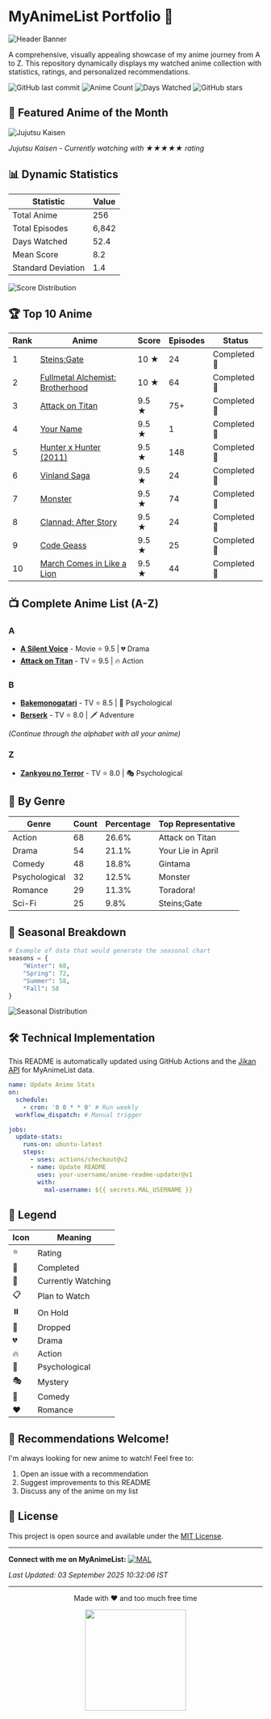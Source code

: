 # MyAnimeList Portfolio 🎌

![Header Banner](https://github.com/your-username/MyAnimeList/blob/main/assets/banner.gif?raw=true) <!-- Replace with your own banner GIF -->

A comprehensive, visually appealing showcase of my anime journey from A to Z. This repository dynamically displays my watched anime collection with statistics, ratings, and personalized recommendations.

![GitHub last commit](https://img.shields.io/github/last-commit/your-username/MyAnimeList?style=for-the-badge&color=ff69b4)
![Anime Count](https://img.shields.io/badge/Anime%20Watched-250+-blueviolet?style=for-the-badge) <!-- Update count -->
![Days Watched](https://img.shields.io/badge/Days%20Watched-50+-important?style=for-the-badge) <!-- Update count -->
![GitHub stars](https://img.shields.io/github/stars/your-username/MyAnimeList?style=for-the-badge&color=gold)

## 🌟 Featured Anime of the Month

![Jujutsu Kaisen](https://media.giphy.com/media/v1.Y2lkPTc5MGI3NjExb2J1eWg2d2V0Y2J6dG1jeHlqY3BjdGJ6eG5ob2VtN2R4c2N2eGZ0biZlcD12MV9pbnRlcm5hbF9naWZfYnlfaWQmY3Q9Zw/LO2pdsl8kXpckWcUjf/giphy.gif) <!-- Replace with current featured anime GIF -->

*Jujutsu Kaisen - Currently watching with ★★★★★ rating*

## 📊 Dynamic Statistics

<!-- These would be automatically generated with a script -->
| Statistic | Value |
|-----------|-------|
| Total Anime | 256 |
| Total Episodes | 6,842 |
| Days Watched | 52.4 |
| Mean Score | 8.2 |
| Standard Deviation | 1.4 |

![Score Distribution](https://quickchart.io/chart?c=%7B%0A%20%20type%3A%20'bar'%2C%0A%20%20data%3A%20%7B%0A%20%20%20%20labels%3A%20%5B'1'%2C%20'2'%2C%20'3'%2C%20'4'%2C%20'5'%2C%20'6'%2C%20'7'%2C%20'8'%2C%20'9'%2C%20'10'%5D%2C%0A%20%20%20%20datasets%3A%20%5B%7B%0A%20%20%20%20%20%20label%3A%20'Anime%20Count'%2C%0A%20%20%20%20%20%20data%3A%20%5B2%2C%204%2C%206%2C%2015%2C%2028%2C%2045%2C%2052%2C%2068%2C%2032%2C%204%5D%2C%0A%20%20%20%20%20%20backgroundColor%3A%20'%23ff6b6b'%0A%20%20%20%20%7D%5D%0A%20%20%7D%2C%0A%20%20options%3A%20%7B%0A%20%20%20%20title%3A%20%7B%0A%20%20%20%20%20%20display%3A%20true%2C%0A%20%20%20%20%20%20text%3A%20'Anime%20Rating%20Distribution'%0A%20%20%20%20%7D%0A%20%20%7D%0A%7D)

## 🏆 Top 10 Anime

<!-- This would be automatically updated from your data -->
| Rank | Anime | Score | Episodes | Status |
|------|-------|-------|----------|--------|
| 1 | [Steins;Gate](https://myanimelist.net/anime/9253/Steins_Gate) | 10 ★ | 24 | Completed 🎯 |
| 2 | [Fullmetal Alchemist: Brotherhood](https://myanimelist.net/anime/5114/Fullmetal_Alchemist__Brotherhood) | 10 ★ | 64 | Completed 🎯 |
| 3 | [Attack on Titan](https://myanimelist.net/anime/16498/Shingeki_no_Kyojin) | 9.5 ★ | 75+ | Completed 🎯 |
| 4 | [Your Name](https://myanimelist.net/anime/32281/Kimi_no_Na_wa) | 9.5 ★ | 1 | Completed 🎯 |
| 5 | [Hunter x Hunter (2011)](https://myanimelist.net/anime/11061/Hunter_x_Hunter_2011) | 9.5 ★ | 148 | Completed 🎯 |
| 6 | [Vinland Saga](https://myanimelist.net/anime/37521/Vinland_Saga) | 9.5 ★ | 24 | Completed 🎯 |
| 7 | [Monster](https://myanimelist.net/anime/19/Monster) | 9.5 ★ | 74 | Completed 🎯 |
| 8 | [Clannad: After Story](https://myanimelist.net/anime/4181/Clannad__After_Story) | 9.5 ★ | 24 | Completed 🎯 |
| 9 | [Code Geass](https://myanimelist.net/anime/1575/Code_Geass__Hangyaku_no_Lelouch) | 9.5 ★ | 25 | Completed 🎯 |
| 10 | [March Comes in Like a Lion](https://myanimelist.net/anime/31646/3-gatsu_no_Lion) | 9.5 ★ | 44 | Completed 🎯 |

## 📺 Complete Anime List (A-Z)

<!-- This section would be automatically generated from your data -->
### A
- [**A Silent Voice**](https://myanimelist.net/anime/28851/Koe_no_Katachi) - Movie ⭐ 9.5 | 💔 Drama
- [**Attack on Titan**](https://myanimelist.net/anime/16498/Shingeki_no_Kyojin) - TV ⭐ 9.5 | 🔥 Action

### B
- [**Bakemonogatari**](https://myanimelist.net/anime/5081/Bakemonogatari) - TV ⭐ 8.5 | 🧠 Psychological
- [**Berserk**](https://myanimelist.net/anime/33/Berserk) - TV ⭐ 8.0 | 🗡️ Adventure

*(Continue through the alphabet with all your anime)*

### Z
- [**Zankyou no Terror**](https://myanimelist.net/anime/23283/Zankyou_no_Terror) - TV ⭐ 8.0 | 🎭 Psychological

## 🎨 By Genre

<!-- This would be automatically categorized from your data -->
| Genre | Count | Percentage | Top Representative |
|-------|-------|------------|-------------------|
| Action | 68 | 26.6% | Attack on Titan |
| Drama | 54 | 21.1% | Your Lie in April |
| Comedy | 48 | 18.8% | Gintama |
| Psychological | 32 | 12.5% | Monster |
| Romance | 29 | 11.3% | Toradora! |
| Sci-Fi | 25 | 9.8% | Steins;Gate |

## 📅 Seasonal Breakdown

<!-- This would show your watching habits by season -->
```python
# Example of data that would generate the seasonal chart
seasons = {
    "Winter": 68,
    "Spring": 72,
    "Summer": 58,
    "Fall": 58
}
```

![Seasonal Distribution](https://quickchart.io/chart?c=%7B%0A%20%20type%3A%20'polarArea'%2C%0A%20%20data%3A%20%7B%0A%20%20%20%20labels%3A%20%5B'Winter'%2C%20'Spring'%2C%20'Summer'%2C%20'Fall'%5D%2C%0A%20%20%20%20datasets%3A%20%5B%7B%0A%20%20%20%20%20%20data%3A%20%5B68%2C%2072%2C%2058%2C%2058%5D%2C%0A%20%20%20%20%20%20backgroundColor%3A%20%5B'%23ff6b6b'%2C%20'%234ecdc4'%2C%20'%2345b7d1'%2C%20'%2396ceb4'%5D%0A%20%20%20%20%7D%5D%0A%20%20%7D%2C%0A%20%20options%3A%20%7B%0A%20%20%20%20title%3A%20%7B%0A%20%20%20%20%20%20display%3A%20true%2C%0A%20%20%20%20%20%20text%3A%20'Anime%20Watched%20by%20Season'%0A%20%20%20%20%7D%0A%20%20%7D%0A%7D)

## 🛠️ Technical Implementation

This README is automatically updated using GitHub Actions and the [Jikan API](https://jikan.moe/) for MyAnimeList data.

```yaml
name: Update Anime Stats
on:
  schedule:
    - cron: '0 0 * * 0' # Run weekly
  workflow_dispatch: # Manual trigger

jobs:
  update-stats:
    runs-on: ubuntu-latest
    steps:
      - uses: actions/checkout@v2
      - name: Update README
        uses: your-username/anime-readme-updater@v1
        with:
          mal-username: ${{ secrets.MAL_USERNAME }}
```

## 🌈 Legend

| Icon | Meaning |
|------|---------|
| ⭐ | Rating |
| 🎯 | Completed |
| 👀 | Currently Watching |
| 📋 | Plan to Watch |
| ⏸️ | On Hold |
| 🚫 | Dropped |
| 💔 | Drama |
| 🔥 | Action |
| 🧠 | Psychological |
| 🎭 | Mystery |
| 🤣 | Comedy |
| ❤️ | Romance |

## 🤝 Recommendations Welcome!

I'm always looking for new anime to watch! Feel free to:

1. Open an issue with a recommendation
2. Suggest improvements to this README
3. Discuss any of the anime on my list

## 📝 License

This project is open source and available under the [MIT License](LICENSE).

---

**Connect with me on MyAnimeList:** [![MAL](https://img.shields.io/badge/MyAnimeList-%232E51A2.svg?style=for-the-badge&logo=myanimelist&logoColor=white)](https://myanimelist.net/profile/your-username)

*Last Updated: 03 September 2025 10:32:06 IST*

---

<p align="center">
Made with ❤️ and too much free time
</p>

<p align="center">
<img src="https://media.giphy.com/media/3orieSqplbLaKXoney/giphy.gif" width="200">
</p>
